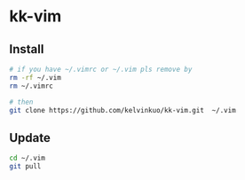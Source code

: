 # kk-vim
## Install
```bash
# if you have ~/.vimrc or ~/.vim pls remove by
rm -rf ~/.vim
rm ~/.vimrc

# then
git clone https://github.com/kelvinkuo/kk-vim.git  ~/.vim
```

## Update
```bash
cd ~/.vim
git pull
```
